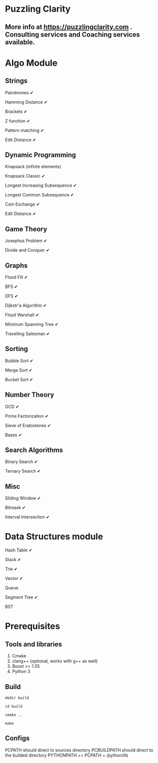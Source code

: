 #  Puzzling Clarity 

  ## More info at https://puzzlingclarity.com . Consulting services and Coaching services available.

# Algo Module
 
 
 ## Strings
  Paindromes  &#10004;

  Hamming Distance  &#10004;

  Brackets  &#10004;

  Z function  &#10004;

  Pattern matching  &#10004;

  Edit Distance  &#10004;

## Dynamic Programming
  Knapsack (infinte elements)

  Knapsack Classic  &#10004;

  Longest Increasing Subsequence  &#10004;

  Longest Common Subsequence  &#10004;

  Coin Exchange  &#10004;

  Edit Distance  &#10004;


## Game Theory 
  Josephus Problem  &#10004;

  Divide and Conquer  &#10004;


## Graphs
  Flood Fill  &#10004;

  BFS  &#10004;

  DFS  &#10004;

  Dijkstr'a Algorithm  &#10004;

  Floyd Warshall  &#10004;

  Minimum Spanning Tree  &#10004;

  Travelling Salesman  &#10004;


## Sorting
  Bubble Sort  &#10004;

  Merge Sort  &#10004;

  Bucket Sort  &#10004;

## Number Theory 
   GCD  &#10004;

   Prime Factorization  &#10004;

   Sieve of Eratostenes  &#10004;

   Bases  &#10004;

## Search Algorithms
   Binary Search  &#10004;

   Ternary Search  &#10004;



## Misc

  Sliding Window  &#10004;

  Bitmask  &#10004;

  Interval Intersection  &#10004;



  
   

# Data Structures module

  Hash Table &#10004; 

  Stack &#10004; 
  
  Trie &#10004; 
  
  Vector &#10004; 
  
  Queue
  
  Segment Tree &#10004; 
  
  BST
  

# Prerequisites

## Tools and libraries

1. Cmake 
2. clang++ (optional, works with g++ as well)
3. Boost >= 1.55
4. Python 3

## Build

`mkdir build`

`cd build`

`cmake ..`

`make`

## Configs

PCPATH should direct to sources directory
PCBUILDPATH should direct to the builded directory
PYTHONPATH += PCPATH + /python/lib

